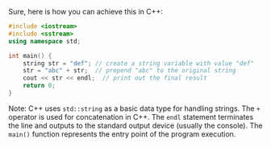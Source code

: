 Sure, here is how you can achieve this in C++:
```cpp
#include <iostream>
#include <sstream>
using namespace std;

int main() {
    string str = "def"; // create a string variable with value "def"
    str = "abc" + str;  // prepend "abc" to the original string
    cout << str << endl;  // print out the final result
    return 0;
}
```
Note: C++ uses `std::string` as a basic data type for handling strings. The `+` operator is used for concatenation in C++. The `endl` statement terminates the line and outputs to the standard output device (usually the console). The `main()` function represents the entry point of the program execution.
